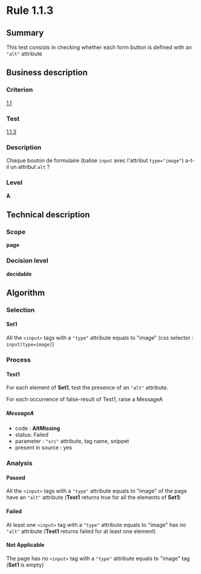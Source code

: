 # Rule 1.1.3

## Summary

This test consists in checking whether each form button is defined with an `"alt"` attribute

## Business description

### Criterion

[1.1](http://references.modernisation.gouv.fr/referentiel-technique-0#crit-1-1)

### Test

[1.1.3](http://references.modernisation.gouv.fr/referentiel-technique-0#test-1-1-3)

### Description

Chaque bouton de formulaire (balise `input` avec l'attribut `type="image"`) a-t-il un attribut `alt` ?

### Level

**A**

## Technical description

### Scope

**page**

### Decision level

**decidable**

## Algorithm

### Selection

#### Set1

All the `<input>` tags with a `"type"` attribute equals to "image" (css selector : `input[type=image]`)

### Process

#### Test1

For each element of **Set1**, test the presence of an `"alt"` attribute.

For each occurrence of false-result of Test1, raise a MessageA

##### MessageA 

-    code : **AltMissing** 
-    status: Failed
-    parameter : `"src"` attribute, tag name, snippet
-    present in source : yes

### Analysis

#### Passed

All the `<input>` tags with a `"type"` attribute equals to "image" of the page have an `"alt"` attribute (**Test1** returns true for all the elements of **Set1**)

#### Failed

At least one `<input>` tag with a `"type"` attribute equals to "image" has no `"alt"` attribute (**Test1** returns failed for at least one element)

#### Not Applicable

The page has no `<input>` tag with a `"type"` attribute equals to "image" tag (**Set1** is empty)

